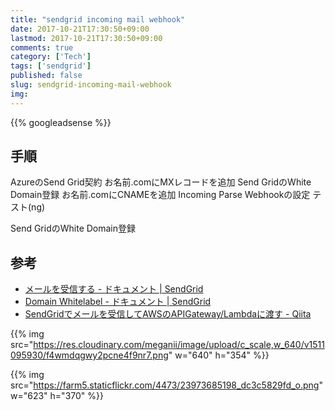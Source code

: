 ```yaml
---
title: "sendgrid incoming mail webhook"
date: 2017-10-21T17:30:50+09:00
lastmod: 2017-10-21T17:30:50+09:00
comments: true
category: ['Tech']
tags: ['sendgrid']
published: false
slug: sendgrid-incoming-mail-webhook
img: 
---
```


<!--more-->
{{% googleadsense %}}

## 手順

AzureのSend Grid契約
お名前.comにMXレコードを追加
Send GridのWhite Domain登録
お名前.comにCNAMEを追加
Incoming Parse Webhookの設定
テスト(ng)


Send GridのWhite Domain登録


## 参考

- [メールを受信する \- ドキュメント \| SendGrid](https://sendgrid.kke.co.jp/docs/Tutorials/E_Receive_Mail/receive_mail.html)
- [Domain Whitelabel \- ドキュメント \| SendGrid](https://sendgrid.kke.co.jp/docs/User_Manual_JP/Settings/Whitelabel/domains.html)
- [SendGridでメールを受信してAWSのAPIGateway/Lambdaに渡す \- Qiita](https://qiita.com/monamu/items/77459b6bdb02e8bc2585)




{{% img src="https://res.cloudinary.com/meganii/image/upload/c_scale,w_640/v1511095930/f4wmdqgwy2pcne4f9nr7.png" w="640" h="354" %}}

{{% img src="https://farm5.staticflickr.com/4473/23973685198_dc3c5829fd_o.png" w="623" h="370" %}}
